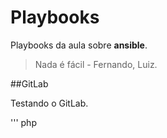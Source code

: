 # Playbooks

Playbooks da aula sobre **ansible**.

> Nada é fácil - Fernando, Luiz.


##GitLab

Testando o GitLab.

'''
php
<?php phpinfo();
'''

|Nome     |Curso       |
|---------|------------|
|Bira     |Pyton       |
